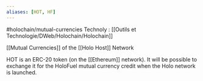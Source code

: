 ```yaml
---
aliases: [HOT, HF]
---
```


#holochain/mutual-currencies
Technoly : [[Outils et Technologie/DWeb/Holochain/Holochain]]

[[Mutual Currencies]] of the [[Holo Host]] Network

HOT is an ERC-20 token (on the [[Ethereum]] network). It will be possible to exchange it for the HoloFuel mutual currency credit when the Holo network is launched.
